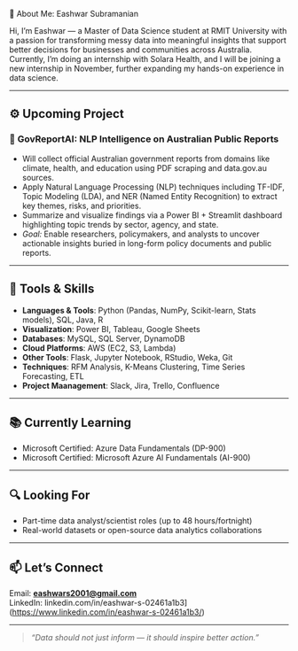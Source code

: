 👋 About Me: Eashwar Subramanian

Hi, I’m Eashwar — a Master of Data Science student at RMIT University with a passion for transforming messy data into meaningful insights that support better decisions for businesses and communities across Australia. Currently, I’m doing an internship with Solara Health, and I will be joining a new internship in November, further expanding my hands-on experience in data science.

---

## ⚙️ Upcoming Project
### 📄 **GovReportAI: NLP Intelligence on Australian Public Reports**

- Will collect official Australian government reports from domains like climate, health, and education using PDF scraping and data.gov.au sources.
- Apply Natural Language Processing (NLP) techniques including TF-IDF, Topic Modeling (LDA), and NER (Named Entity Recognition) to extract key themes, risks, and priorities.
- Summarize and visualize findings via a Power BI + Streamlit dashboard highlighting topic trends by sector, agency, and state.
- *Goal:* Enable researchers, policymakers, and analysts to uncover actionable insights buried in long-form policy documents and public reports.

---

## 🧠 Tools & Skills

- **Languages & Tools**: Python (Pandas, NumPy, Scikit-learn, Stats models), SQL, Java, R  
- **Visualization**: Power BI, Tableau, Google Sheets
- **Databases**: MySQL, SQL Server, DynamoDB  
- **Cloud Platforms**: AWS (EC2, S3, Lambda)  
- **Other Tools**: Flask, Jupyter Notebook, RStudio, Weka, Git
- **Techniques**: RFM Analysis, K-Means Clustering, Time Series Forecasting, ETL
- **Project Maanagement**: Slack, Jira, Trello, Confluence
---

## 📚 Currently Learning

- Microsoft Certified: Azure Data Fundamentals (DP-900)
- Microsoft Certified: Microsoft Azure AI Fundamentals (AI-900)

---

## 🔍 Looking For

- Part-time data analyst/scientist roles (up to 48 hours/fortnight)
- Real-world datasets or open-source data analytics collaborations

---

## 📫 Let’s Connect

Email: **eashwars2001@gmail.com**  
LinkedIn: linkedin.com/in/eashwar-s-02461a1b3](https://www.linkedin.com/in/eashwar-s-02461a1b3/)

---

> *“Data should not just inform — it should inspire better action.”*
